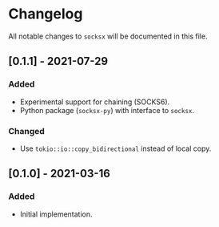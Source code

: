 # Changelog

All notable changes to `socksx` will be documented in this file.

## [0.1.1] - 2021-07-29
### Added
- Experimental support for chaining (SOCKS6).
- Python package (`socksx-py`) with interface to `socksx`.

### Changed
- Use `tokio::io::copy_bidirectional` instead of local copy.

## [0.1.0] - 2021-03-16
### Added
- Initial implementation.